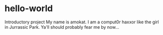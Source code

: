 # hello-world
Introductory project
My name is amokat. I am a comput0r haxxor like the girl in Jurrassic Park. Ya'll should probably fear me by now...
